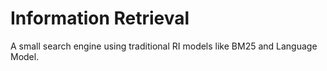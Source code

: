 # Information Retrieval

A small search engine using traditional RI models like BM25 and Language Model.
